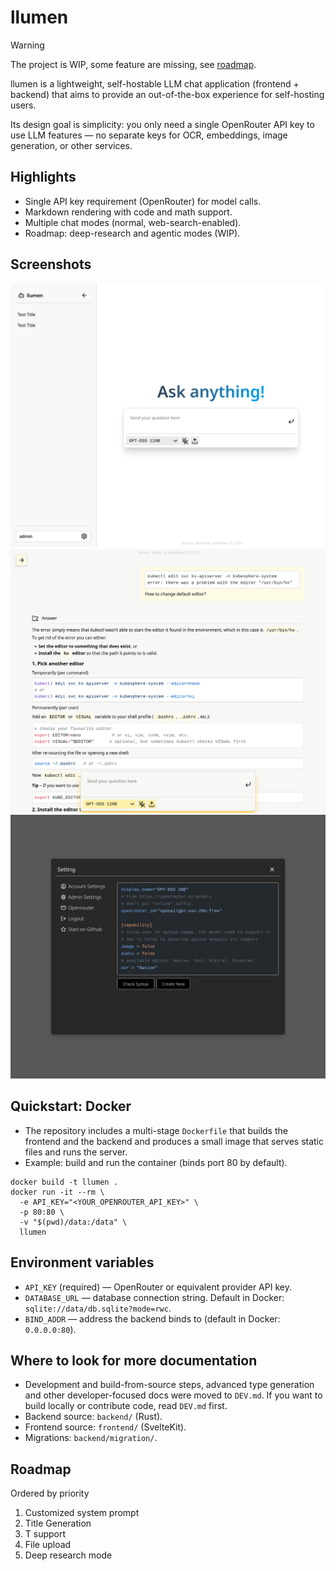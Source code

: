 # llumen

> [!WARNING]
> The project is WIP, some feature are missing, see [roadmap](#roadmap).

llumen is a lightweight, self-hostable LLM chat application (frontend + backend) that aims to provide an out-of-the-box experience for self-hosting users.

Its design goal is simplicity: you only need a single OpenRouter API key to use LLM features — no separate keys for OCR, embeddings, image generation, or other services.

## Highlights

- Single API key requirement (OpenRouter) for model calls.
- Markdown rendering with code and math support.
- Multiple chat modes (normal, web-search-enabled).
- Roadmap: deep-research and agentic modes (WIP).

## Screenshots

![new chat](./screenshots/new-chat.png)
![chatroom](./screenshots/chatroom.png)
![setting](./screenshots/dark-setting.png)

## Quickstart: Docker

- The repository includes a multi-stage `Dockerfile` that builds the frontend and the backend and produces a small image that serves static files and runs the server.
- Example: build and run the container (binds port 80 by default).

```
docker build -t llumen .
docker run -it --rm \
  -e API_KEY="<YOUR_OPENROUTER_API_KEY>" \
  -p 80:80 \
  -v "$(pwd)/data:/data" \
  llumen
```

## Environment variables

- `API_KEY` (required) — OpenRouter or equivalent provider API key.
- `DATABASE_URL` — database connection string. Default in Docker: `sqlite://data/db.sqlite?mode=rwc`.
- `BIND_ADDR` — address the backend binds to (default in Docker: `0.0.0.0:80`).

## Where to look for more documentation

- Development and build-from-source steps, advanced type generation and other developer-focused docs were moved to `DEV.md`. If you want to build locally or contribute code, read `DEV.md` first.
- Backend source: `backend/` (Rust).
- Frontend source: `frontend/` (SvelteKit).
- Migrations: `backend/migration/`.

## Roadmap

Ordered by priority

1. Customized system prompt
2. Title Generation
3. T support
4. File upload
5. Deep research mode
